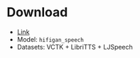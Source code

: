 # Download

- [Link](https://cuhko365-my.sharepoint.com/:f:/g/personal/xueliumeng_cuhk_edu_cn/Ei24hGJO_PVBopjhKje1uzEBqfhV9h89HoLrOoy9K8tzGg?e=iDELHE)
- Model: `hifigan_speech`
- Datasets: VCTK + LibriTTS + LJSpeech
